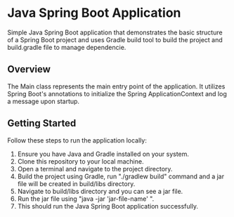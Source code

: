 # Java Spring Boot Application
Simple Java Spring Boot application that demonstrates the basic structure of a Spring Boot project and uses Gradle build tool to build the project and build.gradle file to manage dependencie.

## Overview
The Main class represents the main entry point of the application. It utilizes Spring Boot's annotations to initialize the Spring ApplicationContext and log a message upon startup.

## Getting Started
Follow these steps to run the application locally:

1. Ensure you have Java and Gradle installed on your system.
2. Clone this repository to your local machine.
3. Open a terminal and navigate to the project directory.
4. Build the project using Gradle, run "./gradlew build" command and a jar file will be created in build/libs directory.
5. Navigate to build/libs directory and you can see a jar file.
6. Run the jar file using "java -jar 'jar-file-name' ".
7. This should run the Java Spring Boot application successfully.
